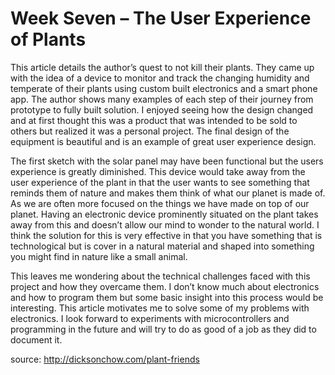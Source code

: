 # Week Seven – The User Experience of Plants

This article details the author’s quest to not kill their plants. They came up with the idea of a device to monitor and track the changing humidity and temperate of their plants using custom built electronics and a smart phone app. The author shows many examples of each step of their journey from prototype to fully built solution. I enjoyed seeing how the design changed and at first thought this was a product that was intended to be sold to others but realized it was a personal project. The final design of the equipment is beautiful and is an example of great user experience design.

The first sketch with the solar panel may have been functional but the users experience is greatly diminished. This device would take away from the user experience of the plant in that the user wants to see something that reminds them of nature and makes them think of what our planet is made of. As we are often more focused on the things we have made on top of our planet. Having an electronic device prominently situated on the plant takes away from this and doesn’t allow our mind to wonder to the natural world. I think the solution for this is very effective in that you have something that is technological but is cover in a natural material and shaped into something you might find in nature like a small animal.

This leaves me wondering about the technical challenges faced with this project and how they overcame them. I don’t know much about electronics and how to program them but some basic insight into this process would be interesting. This article motivates me to solve some of my problems with electronics. I look forward to experiments with microcontrollers and programming in the future and will try to do as good of a job as they did to document it.

source: http://dicksonchow.com/plant-friends